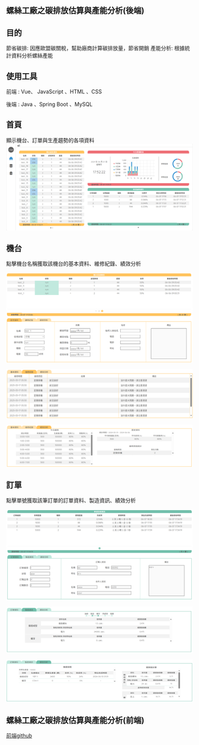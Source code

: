## 螺絲工廠之碳排放估算與產能分析(後端)

## 目的

節省碳排: 因應歐盟碳關稅，幫助廠商計算碳排放量，節省開銷
產能分析: 根據統計資料分析螺絲產能 

## 使用工具

前端 : Vue、 JavaScript 、HTML 、CSS

後端 : Java 、Spring Boot 、MySQL 

## 首頁

顯示機台、訂單與生產趨勢的各項資料
![image](https://github.com/daidai12332/screw/blob/main/img/%E9%A6%96%E9%A0%81.png)

## 機台

點擊機台名稱獲取該機台的基本資料、維修紀錄、績效分析

![image](https://github.com/daidai12332/screw/blob/main/img/%E6%A9%9F%E5%8F%B0(%E5%9F%BA%E6%9C%AC%E8%B3%87%E6%96%99).png)

![image](https://github.com/daidai12332/screw/blob/main/img/%E6%A9%9F%E5%8F%B0(%E7%B6%AD%E4%BF%AE%E7%B4%80%E9%8C%84).png)

![image](https://github.com/daidai12332/screw/blob/main/img/%E6%A9%9F%E5%8F%B0(%E7%B8%BE%E6%95%88%E5%88%86%E6%9E%90).png)

## 訂單

點擊單號獲取該筆訂單的訂單資料、製造資訊、績效分析

![image](https://github.com/daidai12332/screw/blob/main/img/%E8%A8%82%E5%96%AE(%E8%A8%82%E5%96%AE%E8%B3%87%E6%96%99).png)

![image](https://github.com/daidai12332/screw/blob/main/img/%E8%A8%82%E5%96%AE(%E8%A3%BD%E9%80%A0%E8%B3%87%E8%A8%8A).png)

![image](https://github.com/daidai12332/screw/blob/main/img/%E8%A8%82%E5%96%AE(%E7%B8%BE%E6%95%88%E5%88%86%E6%9E%90).png)

## 螺絲工廠之碳排放估算與產能分析(前端)

[前端github](https://github.com/daidai12332/screwWeb)


